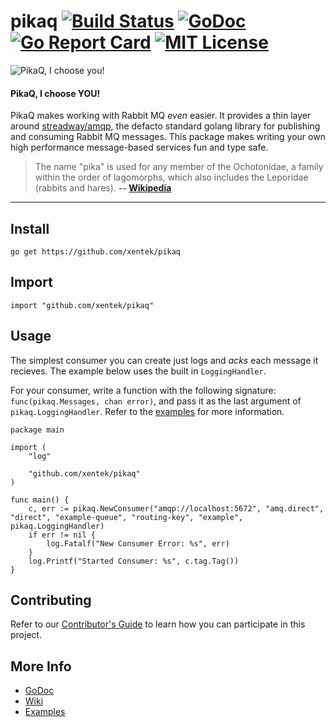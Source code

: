 # pikaq [![Build Status](https://travis-ci.org/xentek/pikaq.svg?branch=master)](https://travis-ci.org/xentek/pikaq) [![GoDoc](https://godoc.org/github.com/xentek/pikaq?status.svg)](https://godoc.org/github.com/xentek/pikaq) [![Go Report Card](https://goreportcard.com/badge/github.com/xentek/pikaq)](https://goreportcard.com/report/github.com/xentek/pikaq) [![MIT License](https://img.shields.io/badge/license-MIT-blue.svg)](https://github.com/xentek/pikaq/blob/master/LICENSE) 

![PikaQ, I choose you!](http://xentek-images.s3.amazonaws.com/pikachu-and-ash.png "PikaQ, I choose you!")

#### __PikaQ, I choose YOU!__

PikaQ makes working with Rabbit MQ _even_ easier. It provides a thin layer around [streadway/amqp](https://github.com/streadway/amqp), the defacto standard golang library for publishing and consuming Rabbit MQ messages. This package makes writing your own high performance message-based services fun and type safe.

> The name "pika" is used for any member of the Ochotonidae, a family within the order of lagomorphs, which also includes the Leporidae (rabbits and hares).
> __-- [Wikipedia](https://en.wikipedia.org/wiki/Pika)__

---

## Install

    go get https://github.com/xentek/pikaq

## Import

    import "github.com/xentek/pikaq"

## Usage

The simplest consumer you can create just logs and _acks_ each message it recieves. The example below uses the built in `LoggingHandler`. 

For your consumer, write a function with the following signature: `func(pikaq.Messages, chan error)`, and pass it as the last argument of `pikaq.LoggingHandler`. Refer to the [examples](_examples) for more information.

```golang
package main

import (
	"log"

	"github.com/xentek/pikaq"
)

func main() {
	c, err := pikaq.NewConsumer("amqp://localhost:5672", "amq.direct", "direct", "example-queue", "routing-key", "example", pikaq.LoggingHandler)
	if err != nil {
		log.Fatalf("New Consumer Error: %s", err)
	}
	log.Printf("Started Consumer: %s", c.tag.Tag())
}
```
## Contributing

Refer to our [Contributor's Guide](CONTRIBUTING.md) to learn how you can participate in this project.

## More Info

  - [GoDoc](https://godoc.org/github.com/xentek/pikaq)
  - [Wiki](https://github.com/xentek/pikaq/wiki)
  - [Examples](_examples)
